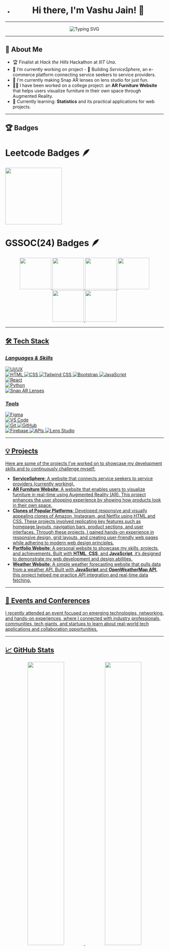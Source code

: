 - <h1 align="center">Hi there, I'm Vashu Jain! 👋</h1>

---

<p align="center"> <img src="https://readme-typing-svg.demolab.com?font=Fira+Code&weight=600&size=22&pause=1000&color=00C2CB&center=true&vCenter=true&width=600&lines=Web+Developer+%7C+UI%2FUX+Designer;Hackathon+Enthusiast+%7C+Tech+Explorer;Node.js+%7C+DSA+%7C+APIs+%7C+GeminiAI;Passionate+About+Innovation+%F0%9F%9A%80" alt="Typing SVG" /> </p>

---

## 🚀 About Me

- 🏆 Finalist at *Hack the Hills* Hackathon at *IIIT Una*.
- 🚀 I’m currently working on project - 🔭 Building *ServiceSphere*, an e-commerce platform connecting service seekers to service providers.
- 🎨 I'm currently making Snap AR lenses on lens studio for just fun.
- 👨‍💻 I have been worked on a college project: an **AR Furniture Website** that helps users visualize furniture in their own space through Augmented Reality.
- 🌱 Currently learning: **Statistics** and its practical applications for web projects.

---

## 🏆 Badges

# Leetcode Badges 🪶
<img src="https://github.com/user-attachments/assets/d2155ad1-eb62-4f48-8506-7d52b9d25fa5" width="180" height="180" />

# GSSOC(24) Badges 🪶
<div style='display:flex; align-items:center; gap: 10px;' align='center'><a href="https://gssoc.girlscript.tech/leaderboard">
<img src="https://raw.githubusercontent.com/GSSoC24/Postman-Challenge/main/docs/assets/Postman%20White.png" width="100px" height="100px" />
  <img src="https://raw.githubusercontent.com/GSSoC24/Postman-Challenge/main/docs/assets/1.png" width="100px" height="100px" />
  <img src="https://raw.githubusercontent.com/GSSoC24/Postman-Challenge/main/docs/assets/2.png" width="100px" height="100px" />
  <img src="https://raw.githubusercontent.com/GSSoC24/Postman-Challenge/main/docs/assets/3.png" width="100px" height="100px" />
  <img src="https://raw.githubusercontent.com/GSSoC24/Postman-Challenge/main/docs/assets/4.png" width="100px" height="100px" />
  <img src="https://raw.githubusercontent.com/GSSoC24/Postman-Challenge/main/docs/assets/5.png" width="100px" height="100px" />
</div>

---
 
## 🛠 Tech Stack  

### *Languages & Skills*   
![UI/UX](https://img.shields.io/badge/UI%2FUX-FF6F61?style=for-the-badge&logo=adobe-xd&logoColor=white)  
![HTML](https://img.shields.io/badge/HTML-E34F26?style=for-the-badge&logo=html5&logoColor=white) ![CSS](https://img.shields.io/badge/CSS-1572B6?style=for-the-badge&logo=css3&logoColor=white) ![Tailwind CSS](https://img.shields.io/badge/Tailwind%20CSS-06B6D4?style=for-the-badge&logo=tailwind-css&logoColor=white) ![Bootstrap](https://img.shields.io/badge/Bootstrap-7952B3?style=for-the-badge&logo=bootstrap&logoColor=white) ![JavaScript](https://img.shields.io/badge/JavaScript-F7DF1E?style=for-the-badge&logo=javascript&logoColor=black)  
![React](https://img.shields.io/badge/React-61DAFB?style=for-the-badge&logo=react&logoColor=black)  
![Python](https://img.shields.io/badge/Python-3776AB?style=for-the-badge&logo=python&logoColor=white)  
![Snap AR Lenses](https://img.shields.io/badge/Snap%20AR%20Lenses-FFFC00?style=for-the-badge&logo=snapchat&logoColor=black)

### *Tools*  
![Figma](https://img.shields.io/badge/Figma-F24E1E?style=for-the-badge&logo=figma&logoColor=white)  
![VS Code](https://img.shields.io/badge/VS%20Code-007ACC?style=for-the-badge&logo=visual-studio-code&logoColor=white)  
![Git](https://img.shields.io/badge/Git-F05032?style=for-the-badge&logo=git&logoColor=white)  ![GitHub](https://img.shields.io/badge/GitHub-181717?style=for-the-badge&logo=github&logoColor=white)  
![Firebase](https://img.shields.io/badge/Firebase-FFCA28?style=for-the-badge&logo=firebase&logoColor=black)  ![APIs](https://img.shields.io/badge/APIs-FF6F61?style=for-the-badge&logo=api&logoColor=white) 
![Lens Studio](https://img.shields.io/badge/Lens%20Studio-FFFC00?style=for-the-badge&logo=snapchat&logoColor=black) 

 ---
 
## 💡 Projects

Here are some of the projects I’ve worked on to showcase my development skills and to continuously challenge myself:

- **ServiceSphere**: A website that connects service seekers to service providers (currently working).
- **AR Furniture Website**: A website that enables users to visualize furniture in real-time using Augmented Reality (AR). This project enhances the user shopping experience by showing how products look in their own space.
- **Clones of Popular Platforms**: Developed responsive and visually appealing clones of Amazon, Instagram, and Netflix using HTML and CSS. These projects involved replicating key features such as homepage layouts, navigation bars, product sections, and user interfaces. Through these projects, I gained hands-on experience in responsive design, grid layouts, and creating user-friendly web pages while adhering to modern web design principles.
- **Portfolio Website**: A personal website to showcase my skills, projects, and achievements. Built with **HTML**, **CSS**, and **JavaScript**, it’s designed to demonstrate my web development and design abilities.
- **Weather Website**: A simple weather forecasting website that pulls data from a weather API. Built with **JavaScript** and **OpenWeatherMap API**, this project helped me practice API integration and real-time data fetching. 

---

## 🎉 Events and Conferences

I recently attended an event focused on emerging technologies, networking, and hands-on experiences, where I connected with industry professionals, communities, tech giants, and startups to learn about real-world tech applications and collaboration opportunities.

---

## 📈 GitHub Stats
<p align="center">
  <img width="48%" src="https://github-readme-stats.vercel.app/api?username=VashuJain2024&show_icons=true&theme=radical" />   
  <img width="48%" src="https://github-readme-stats.vercel.app/api/top-langs/?username=VashuJain2024&layout=compact&theme=radical" />
</p>

---

## 📫 Let's Connect!  

<a href="https://www.linkedin.com/in/vashu-jain-202064296/" target="_blank">
  <img src="https://img.shields.io/badge/LinkedIn-0077B5?style=for-the-badge&logo=linkedin&logoColor=white" alt="LinkedIn" />
</a>  
<a href="https://www.instagram.com/vashu_jain9897/" target="_blank">
  <img src="https://img.shields.io/badge/Instagram-E4405F?style=for-the-badge&logo=instagram&logoColor=white" alt="Instagram" />
</a>  
<a href="mailto:jainvashu8533@gmail.com" target="_blank">
  <img src="https://img.shields.io/badge/Gmail-D14836?style=for-the-badge&logo=gmail&logoColor=white" alt="Email" />
</a>  
 
---

Thank you for visiting my profile! Let's connect and build something amazing together. 😊


<!---
VashuJain2024/VashuJain2024 is a ✨ special ✨ repository because its `README.md` (this file) appears on your GitHub profile.
You can click the Preview link to take a look at your changes.
--->
